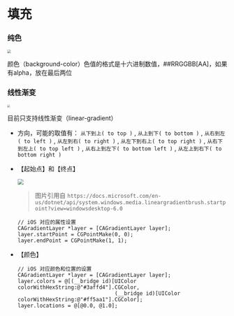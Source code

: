 # 填充

### 纯色

<img src="https://img.alicdn.com/imgextra/i3/O1CN01fjsQsl1EeFezkeQRW_!!6000000000376-2-tps-628-322.png" style="zoom:50%;" />

颜色（background-color）色值的格式是十六进制数值，##RRGGBB[AA]，如果有alpha，放在最后两位

### 线性渐变

<img src="https://img.alicdn.com/imgextra/i3/O1CN01lcRbnY1m8N1ad4YCM_!!6000000004909-2-tps-628-576.png" style="zoom:40%;" />

目前只支持线性渐变（linear-gradient）

* 方向，可能的取值有：
  `从下到上( to top )` , `从上到下( to bottom )` , `从右到左( to left )` , `从左到右( to right )` , `从左下到右上( to top right )` , `从右下到左上( to top left )` , `从右上到左下( to bottom left )` , `从左上到右下( to bottom right )` 

* 【起始点】和【终点】
  
  <img src="https://docs.microsoft.com/en-us/dotnet/media/wcpsdk-graphicsmm-diagonalgradientaxis.png?view=windowsdesktop-6.0" style="zoom:80%;" />

  > 图片引用自 `https://docs.microsoft.com/en-us/dotnet/api/system.windows.media.lineargradientbrush.startpoint?view=windowsdesktop-6.0`

  ```objc
  // iOS 对应的属性设置
  CAGradientLayer *layer = [CAGradientLayer layer];
  layer.startPoint = CGPointMake(0, 0);
  layer.endPoint = CGPointMake(1, 1);
  ```

* 【颜色】
  
  ```objc
  // iOS 对应颜色和位置的设置
  CAGradientLayer *layer = [CAGradientLayer layer];
  layer.colors = @[(__bridge id)[UIColor colorWithHexString:@"#3affd4"].CGColor,
                                 (__bridge id)[UIColor colorWithHexString:@"#ff5aa1"].CGColor];
  layer.locations = @[@0.0, @1.0];
  ```

